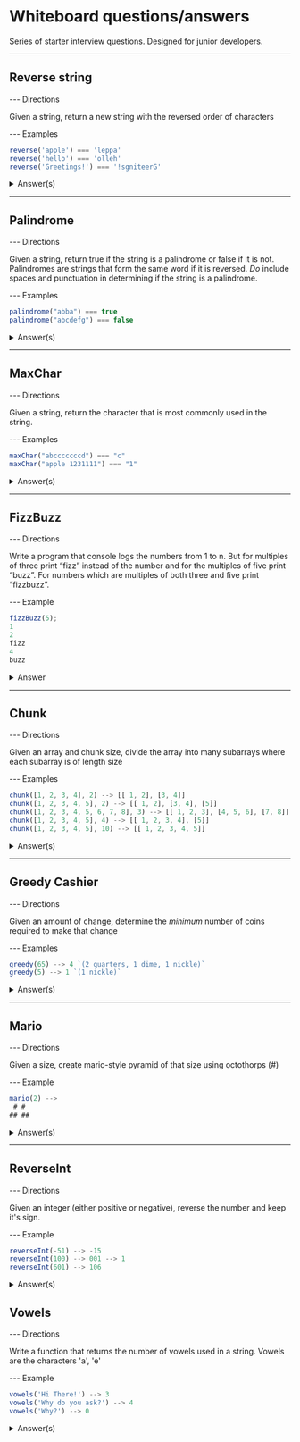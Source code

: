 # Whiteboard questions/answers

Series of starter interview questions. Designed for junior developers. 

----

## Reverse string

--- Directions

  Given a string, return a new string with the reversed
  order of characters

--- Examples
  ```js
  reverse('apple') === 'leppa'
  reverse('hello') === 'olleh'
  reverse('Greetings!') === '!sgniteerG'
  ```

<details>
<summary>Answer(s)</summary>

```js
function reverse(str) {

  let reversed = "";
  for (let i = str.length - 1; i >= 0; i--) {
    reversed += str[i];
  }
  return reversed;

}
```
----
```js
function reverse(str) {
  return str.split('').reverse().join('');
}
```
----
```js
function reverse(str) {
  let reversed = '';

  for (let character of str) {
    reversed = character + reversed;
  }

  return reversed;

}
```
----

### FANCY::::::ES2015
```js
function reverse(str) {
  return str.split('').reduce((reversed, char) => {
    return character + reversed;
  }, '');
}
```

----

### Recursive:
```js
function reverse(str) {
  // If length of 1, return the string
  if (str.length <= 1) {
    return str;
  }

  // Otherwise, call reverse on the string minus it's 1st characters
  // And add it to the first character
  return reverse(str.substr(1)) + str[0];
}
// EX: reverse('bar');
// will call reverse on 'ar' and add 'b'
// will call reverse on 'r' and add 'a'
// will return 'r' since its a single character
// will move back through, adding 'r' to 'a'
// will continue, adding 'ra' to 'b'
// will finally return 'rab'
```

</details>

----

## Palindrome

--- Directions

  Given a string, return true if the string is a palindrome
  or false if it is not.  Palindromes are strings that
  form the same word if it is reversed. *Do* include spaces
  and punctuation in determining if the string is a palindrome.

--- Examples

  ```js
  palindrome("abba") === true
  palindrome("abcdefg") === false
  ```


<details>
<summary>Answer(s)</summary>

```js
function palindrome(str) {

  let reversed = str.split('').reverse().join('');
  return str === reversed;

}
```
----
This solution does more work than is necessary
because it iterates over every element, which is about twice what is needed
```js
function palindrome(str) {

  return str.split('').every((char, i) => {
    return char === str[str.length - i - 1];
  });

}
```
</details>

----

## MaxChar

--- Directions

  Given a string, return the character that is most
  commonly used in the string.

--- Examples

  ```js
  maxChar("abcccccccd") === "c"
  maxChar("apple 1231111") === "1"
  ```

<details>
<summary>Answer(s)</summary>

```js
function maxChar(str) {

  const obj = {};
  let max = '';

  for (let char of str) {
    if (!obj[char])
      obj[char] = 1;
    else
      obj[char]++;
  }

  for (let char in obj) {
    if (!max)
      max = char;
    else {
      max = obj[max] > obj[char] ? max : char;
    }
  }

  return max;

}
```

----
Alternate (better) solutions:

```js
function maxChar(str) {

  const chars = {};
  let count = 0;
  let max = '';

  for (let char of str) {
    // If chars[char] is null/falsey then make it be 1
    // otherwise add 1 to the count
    chars [char] = chars[char] + 1 || 1;
  }

  for (let char in chars) {
    if (chars[char] > count) {
      count = chars[char];
      max = char;
    }
  }
  return max
}
```

</details>

----

## FizzBuzz

--- Directions

  Write a program that console logs the numbers
  from 1 to n. But for multiples of three print
  “fizz” instead of the number and for the multiples
  of five print “buzz”. For numbers which are multiples
  of both three and five print “fizzbuzz”.

--- Example

  ```js
  fizzBuzz(5);
  1
  2
  fizz
  4
  buzz
  ```

<details>
<summary>Answer</summary>

```js
function fizzBuzz(n) {

  for (let i = 1; i <= n; i++) {

    if (i % 5 === 0 && i % 3 === 0)
      console.log("fizzbuzz");
    else if (i % 3 === 0)
      console.log("fizz");
    else if (i % 5 === 0)
      console.log("buzz");
    else
      console.log(i);

  }
}
```

</details>

----

## Chunk

--- Directions

  Given an array and chunk size, divide the array into many subarrays
  where each subarray is of length size

--- Examples

  ```js
  chunk([1, 2, 3, 4], 2) --> [[ 1, 2], [3, 4]]
  chunk([1, 2, 3, 4, 5], 2) --> [[ 1, 2], [3, 4], [5]]
  chunk([1, 2, 3, 4, 5, 6, 7, 8], 3) --> [[ 1, 2, 3], [4, 5, 6], [7, 8]]
  chunk([1, 2, 3, 4, 5], 4) --> [[ 1, 2, 3, 4], [5]]
  chunk([1, 2, 3, 4, 5], 10) --> [[ 1, 2, 3, 4, 5]]
  ```

<details>
<summary>Answer(s)</summary>

```js
function chunk(array, size) {

  const chunkArr = [];

  do {
    chunkArr.push(array.slice(0, size));
    array = array.slice(size, array.length + 1);
  }
  while (array.length > size);

  chunkArr.push(array);

  return chunkArr;

}
```
----
```js
function chunk(array, size) {
  const chunked = [];

  for (let element of array) {
    const last = chunked[chunked.length - 1];

    if (!last || last.length == size) {
      chunked.push([element]);
    } else {
      last.push(element);
    }
  }

  return chunked;
}
```
----
```js
function chunk(array, size) {
  const chunked = [];
  let index = 0;

  while (index < array.length) {
    chunked.push(array.slice(index, index + size));
    index += size;
  }

  return chunked;
}
```


</details>

----

## Greedy Cashier

--- Directions

  Given an amount of change, determine the *minimum* number of coins required to make that change

--- Examples

  ```js
  greedy(65) --> 4 `(2 quarters, 1 dime, 1 nickle)`
  greedy(5) --> 1 `(1 nickle)`
  ```

<details>
<summary>Answer(s)</summary>

```js
function greedy(change) {

  let count = 0
  do {
    if (change >= 25) {
        change = change - 25
        count++
    } else if (change >= 10) {
        change = change - 10
        count++
    } else if (change >= 5) {
        change = change - 5
        count++
    } else {
        change = change - 1
        count++
    }
  } while (change > 0)

  return count

}
```

</details>

----


## Mario

--- Directions

  Given a size, create mario-style pyramid of that size using octothorps (#)

--- Example

  ```js
  mario(2) -->
   # #
  ## ##
  ```

<details>
<summary>Answer(s)</summary>

```js
function mario(height) {

  let pir = ''
  for (let h = 1; h <= height; h++) {
    // For each row of height
    // Find # of spaces and hashes
    let hashes = h;
    let spaces = height - h;

    // First pyramid
    // Spaces on the left
    for (let space = 0; space < spaces; space++) {
         pir += " "
    }
    // Left half of pyramid
    for (let hash = 0; hash < hashes; hash++) {
         pir += "#"
    }
    // Our middle column space
    pir += " "
    // Right half of pyramid
    for (let hash = 0; hash < hashes; hash++) {
         pir += "#";
    }

    // New line
    pir += "\n"

  }

  console.log(pir)

}
```

</details>

----

## ReverseInt

--- Directions

  Given an integer (either positive or negative), reverse the number
  and keep it's sign.

--- Example

  ```js
  reverseInt(-51) --> -15
  reverseInt(100) --> 001 --> 1
  reverseInt(601) --> 106
  ```

<details>
<summary>Answer(s)</summary>

```js
function reverseInt(n) {

  let reversed = '';

  for (let char of n.toString()) {
    if (char != "-")
      reversed = char + reversed;
  }

  return parseInt(reversed) * Math.sign(n);
}
```

----

```js
function reverseInt(n) {
  const reversed = n
    .toString()
    .split('')
    .reverse()
    .join('');

  return parseInt(reversed) * Math.sign(n);
}
```

</details>

## Vowels

--- Directions

  Write a function that returns the number of vowels
  used in a string.  Vowels are the characters 'a', 'e'

--- Example

  ```js
  vowels('Hi There!') --> 3
  vowels('Why do you ask?') --> 4
  vowels('Why?') --> 0
  ```

<details>
<summary>Answer(s)</summary>

```js
function vowels(str) {
  const matches = str.match(/[aeiou]/gi);
  return matches ? matches.length : 0;
}
```

----

```js
function vowels(str) {
  let count = 0;
  const checker = ['a', 'e', 'i', 'o', 'u'];

  for (let char of str.toLowerCase()) {
    if (checker.includes(char)) {
      count++;
    }
  }

  return count;
}
```

</details>